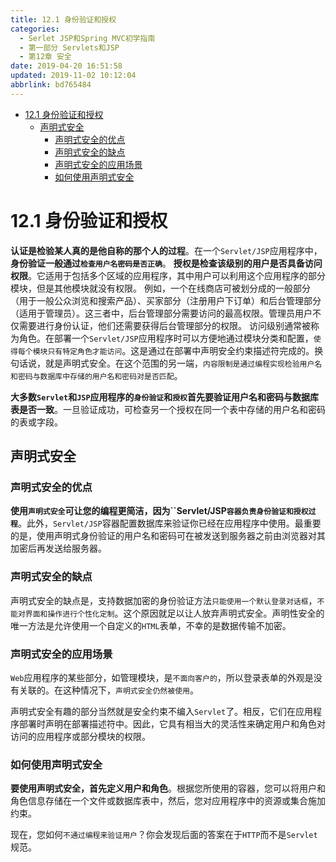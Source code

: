 ```yaml
---
title: 12.1 身份验证和授权
categories: 
  - Serlet JSP和Spring MVC初学指南
  - 第一部分 Servlets和JSP
  - 第12章 安全
date: 2019-04-20 16:51:58
updated: 2019-11-02 10:12:04
abbrlink: bd765484
---
```

<div id='my_toc'>

- [12.1 身份验证和授权](/JavaReadingNotes/bd765484/#12-1-身份验证和授权)
    - [声明式安全](/JavaReadingNotes/bd765484/#声明式安全)
        - [声明式安全的优点](/JavaReadingNotes/bd765484/#声明式安全的优点)
        - [声明式安全的缺点](/JavaReadingNotes/bd765484/#声明式安全的缺点)
        - [声明式安全的应用场景](/JavaReadingNotes/bd765484/#声明式安全的应用场景)
        - [如何使用声明式安全](/JavaReadingNotes/bd765484/#如何使用声明式安全)

</div>
<!--more-->
<script>if (navigator.platform.toLowerCase() == 'win32'){document.getElementById('my_toc').style.display = 'none';}</script>

<!--end-->
# 12.1 身份验证和授权 #
**认证是检验某人真的是他自称的那个人的过程**。在一个`Servlet/JSP`应用程序中，**身份验证一般通过`检查用户名密码是否正确`**。
**授权是检查该级别的用户是否具备访问权限**。它适用于包括多个区域的应用程序，其中用户可以利用这个应用程序的部分模块，但是其他模块就没有权限。
例如，一个在线商店可被划分成的一般部分（用于一般公众浏览和搜索产品）、买家部分（注册用户下订单）和后台管理部分（适用于管理员）。这三者中，后台管理部分需要访问的最高权限。管理员用户不仅需要进行身份认证，他们还需要获得后台管理部分的权限。
访问级别通常被称为角色。在部署一个`Servlet/JSP`应用程序时可以方便地通过模块分类和配置，`使得每个模块只有特定角色才能访问`。这是通过在部署中声明安全约束描述符完成的。换句话说，就是声明式安全。在这个范围的另一端，`内容限制是通过编程实现检验用户名和密码与数据库中存储的用户名和密码对是否匹配`。

**大多数`Servlet`和`JSP`应用程序的`身份验证`和`授权`首先要验证用户名和密码与数据库表是否一致**。一旦验证成功，可检查另一个授权在同一个表中存储的用户名和密码的表或字段。
## 声明式安全 ##
### 声明式安全的优点 ###
**使用`声明式安全`可让您的编程更简洁，因为``Servlet/JSP`容器负责身份验证和授权过程`**。此外，`Servlet/JSP`容器配置数据库来验证你已经在应用程序中使用。最重要的是，使用声明式身份验证的用户名和密码可在被发送到服务器之前由浏览器对其加密后再发送给服务器。
### 声明式安全的缺点 ###
声明式安全的缺点是，支持数据加密的身份验证方法`只能使用一个默认登录对话框`，`不能对界面和操作进行个性化定制`。这个原因就足以让人放弃声明式安全。声明性安全的唯一方法是允许使用一个自定义的`HTML`表单，不幸的是数据传输不加密。

### 声明式安全的应用场景 ###
`Web`应用程序的某些部分，如管理模块，是`不面向客户的`，所以登录表单的外观是没有关联的。在这种情况下，`声明式安全仍然被使用`。

声明式安全有趣的部分当然就是安全约束不编入`Servlet`了。相反，它们在应用程序部署时声明在部署描述符中。因此，它具有相当大的灵活性来确定用户和角色对访问的应用程序或部分模块的权限。

### 如何使用声明式安全 ###
**要使用声明式安全，首先定义用户和角色**。根据您所使用的容器，您可以将用户和角色信息存储在一个文件或数据库表中，然后，您对应用程序中的资源或集合施加约束。

现在，您如何`不通过编程来验证用户`？你会发现后面的答案在于`HTTP`而不是`Servlet`规范。


